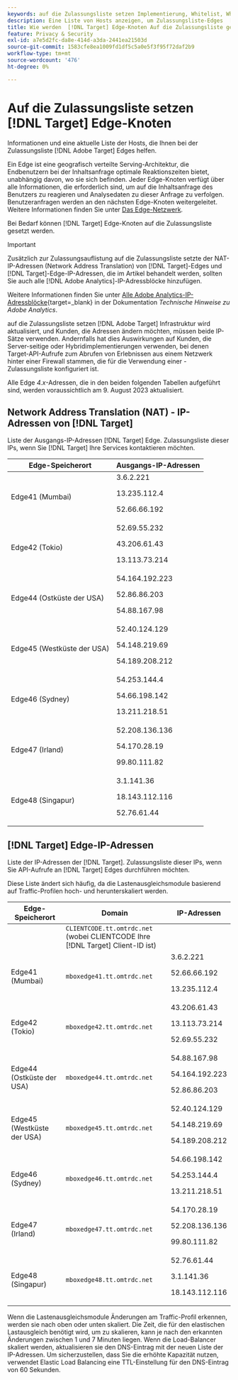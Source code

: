 ```yaml
---
keywords: auf die Zulassungsliste setzen Implementierung, Whitelist, Whitelist,, Zulassungsliste, Edge, Edges, $9
description: Eine Liste von Hosts anzeigen, um Zulassungsliste-Edges  [!DNL Adobe Target]  unterstützen (geografisch verteilte Serving-Knoten, die Endbenutzern eine optimale Reaktionszeit bieten).
title: Wie werden  [!DNL Target] Edge-Knoten Auf die Zulassungsliste gesetzt?
feature: Privacy & Security
exl-id: a7e5d2fc-da8e-414d-a3da-2441ea21503d
source-git-commit: 1583cfe8ea1009fd1df5c5a0e5f3f95f72daf2b9
workflow-type: tm+mt
source-wordcount: '476'
ht-degree: 0%

---
```


# Auf die Zulassungsliste setzen [!DNL Target] Edge-Knoten

Informationen und eine aktuelle Liste der Hosts, die Ihnen bei der Zulassungsliste [!DNL Adobe Target] Edges helfen.

Ein Edge ist eine geografisch verteilte Serving-Architektur, die Endbenutzern bei der Inhaltsanfrage optimale Reaktionszeiten bietet, unabhängig davon, wo sie sich befinden. Jeder Edge-Knoten verfügt über alle Informationen, die erforderlich sind, um auf die Inhaltsanfrage des Benutzers zu reagieren und Analysedaten zu dieser Anfrage zu verfolgen. Benutzeranfragen werden an den nächsten Edge-Knoten weitergeleitet. Weitere Informationen finden Sie unter [Das Edge-Netzwerk](https://experienceleague.adobe.com/docs/target/using/introduction/how-target-works.html?lang=de#concept_0AE2ED8E9DE64288A8B30FCBF1040934).

Bei Bedarf können [!DNL Target] Edge-Knoten auf die Zulassungsliste gesetzt werden.

>[!IMPORTANT]
>
>Zusätzlich zur Zulassungsauflistung auf die Zulassungsliste setzte der NAT-IP-Adressen (Network Address Translation) von [!DNL Target]-Edges und [!DNL Target]-Edge-IP-Adressen, die im Artikel behandelt werden, sollten Sie auch alle [!DNL Adobe Analytics]-IP-Adressblöcke hinzufügen.
>
>Weitere Informationen finden Sie unter [Alle Adobe Analytics-IP-Adressblöcke](https://experienceleague.adobe.com/docs/analytics/technotes/ip-addresses.html?lang=de#all-adobe-analytics-ip-address-blocks){target=_blank} in der Dokumentation *Technische Hinweise zu Adobe Analytics*.
>
>auf die Zulassungsliste setzen [!DNL Adobe Target] Infrastruktur wird aktualisiert, und Kunden, die Adressen ändern möchten, müssen beide IP-Sätze verwenden. Andernfalls hat dies Auswirkungen auf Kunden, die Server-seitige oder Hybridimplementierungen verwenden, bei denen Target-API-Aufrufe zum Abrufen von Erlebnissen aus einem Netzwerk hinter einer Firewall stammen, die für die Verwendung einer -Zulassungsliste konfiguriert ist.
>
>Alle Edge *4.x*-Adressen, die in den beiden folgenden Tabellen aufgeführt sind, werden voraussichtlich am 9. August 2023 aktualisiert.

## Network Address Translation (NAT) - IP-Adressen von [!DNL Target]

Liste der Ausgangs-IP-Adressen [!DNL Target] Edge. Zulassungsliste dieser IPs, wenn Sie [!DNL Target] Ihre Services kontaktieren möchten.

| Edge-Speicherort | Ausgangs-IP-Adressen |
| --- | --- |
| Edge41 (Mumbai) | 3.6.2.221<P>13.235.112.4 <P>52.66.66.192 |
| Edge42 (Tokio) | 52.69.55.232<P>43.206.61.43 <P>13.113.73.214 |
| Edge44 (Ostküste der USA) | 54.164.192.223<P>52.86.86.203 <P>54.88.167.98 |
| Edge45 (Westküste der USA) | 52.40.124.129<P>54.148.219.69 <P>54.189.208.212 |
| Edge46 (Sydney) | 54.253.144.4<P>54.66.198.142 <P>13.211.218.51 |
| Edge47 (Irland) | 52.208.136.136<P>54.170.28.19 <P>99.80.111.82 |
| Edge48 (Singapur) | 3.1.141.36<P>18.143.112.116 <P>52.76.61.44 |

## [!DNL Target] Edge-IP-Adressen

Liste der IP-Adressen der [!DNL Target]. Zulassungsliste dieser IPs, wenn Sie API-Aufrufe an [!DNL Target] Edges durchführen möchten.

Diese Liste ändert sich häufig, da die Lastenausgleichsmodule basierend auf Traffic-Profilen hoch- und herunterskaliert werden.

| Edge-Speicherort | Domain | IP-Adressen |
| --- | --- | --- |
|  | `CLIENTCODE.tt.omtrdc.net`<br />(wobei CLIENTCODE Ihre [!DNL Target] Client-ID ist) |  |
| Edge41 (Mumbai) | `mboxedge41.tt.omtrdc.net` | 3.6.2.221<P>52.66.66.192<P>13.235.112.4 |
| Edge42 (Tokio) | `mboxedge42.tt.omtrdc.net` | 43.206.61.43<P>13.113.73.214<P>52.69.55.232 |
| Edge44 (Ostküste der USA) | `mboxedge44.tt.omtrdc.net` | 54.88.167.98<P>54.164.192.223<P>52.86.86.203 |
| Edge45 (Westküste der USA) | `mboxedge45.tt.omtrdc.net` | 52.40.124.129<P>54.148.219.69<P>54.189.208.212 |
| Edge46 (Sydney) | `mboxedge46.tt.omtrdc.net` | 54.66.198.142<P>54.253.144.4<P>13.211.218.51 |
| Edge47 (Irland) | `mboxedge47.tt.omtrdc.net` | 54.170.28.19<P>52.208.136.136<P>99.80.111.82 |
| Edge48 (Singapur) | `mboxedge48.tt.omtrdc.net` | 52.76.61.44<P>3.1.141.36<P>18.143.112.116 |

Wenn die Lastenausgleichsmodule Änderungen am Traffic-Profil erkennen, werden sie nach oben oder unten skaliert. Die Zeit, die für den elastischen Lastausgleich benötigt wird, um zu skalieren, kann je nach den erkannten Änderungen zwischen 1 und 7 Minuten liegen. Wenn die Load-Balancer skaliert werden, aktualisieren sie den DNS-Eintrag mit der neuen Liste der IP-Adressen. Um sicherzustellen, dass Sie die erhöhte Kapazität nutzen, verwendet Elastic Load Balancing eine TTL-Einstellung für den DNS-Eintrag von 60 Sekunden.
